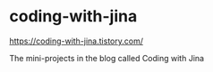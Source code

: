 # coding-with-jina

https://coding-with-jina.tistory.com/

The mini-projects in the blog called Coding with Jina
